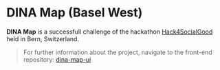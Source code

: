 # DINA Map (Basel West)
**DINA Map** is a successfull challenge of the hackathon [Hack4SocialGood](https://www.bfh.ch/de/aktuell/fachveranstaltungen/hack4socialgood/) held in Bern, Switzerland.


> For further information about the project, navigate to the front-end repository: [dina-map-ui](https://github.com/adrha/dina-map-ui)
